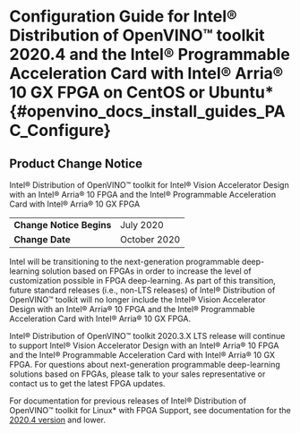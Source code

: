 # Configuration Guide for Intel® Distribution of OpenVINO™ toolkit 2020.4 and the Intel® Programmable Acceleration Card with Intel® Arria® 10 GX FPGA on CentOS or Ubuntu* {#openvino_docs_install_guides_PAC_Configure}

## Product Change Notice
Intel® Distribution of OpenVINO™ toolkit for Intel® Vision Accelerator Design with an Intel® Arria® 10 FPGA and the Intel® Programmable Acceleration Card with Intel® Arria® 10 GX FPGA

<table>
  <tr>
    <td><strong>Change Notice Begins</strong></td>
    <td>July 2020</td>
  </tr>
  <tr>
    <td><strong>Change Date</strong></td>
    <td>October 2020</td>
  </tr>
</table> 

Intel will be transitioning to the next-generation programmable deep-learning solution based on FPGAs in order to increase the level of customization possible in FPGA deep-learning. As part of this transition, future standard releases (i.e., non-LTS releases) of Intel® Distribution of OpenVINO™ toolkit will no longer include the Intel® Vision Accelerator Design with an Intel® Arria® 10 FPGA and the Intel® Programmable Acceleration Card with Intel® Arria® 10 GX FPGA.

Intel® Distribution of OpenVINO™ toolkit 2020.3.X LTS release will continue to support Intel® Vision Accelerator Design with an Intel® Arria® 10 FPGA and the Intel® Programmable Acceleration Card with Intel® Arria® 10 GX FPGA. For questions about next-generation programmable deep-learning solutions based on FPGAs, please talk to your sales representative or contact us to get the latest FPGA updates.

For documentation for previous releases of Intel® Distribution of OpenVINO™ toolkit for Linux* with FPGA Support, see documentation for the [2020.4 version](https://docs.openvinotoolkit.org/2020.4/openvino_docs_install_guides_PAC_Configure.html) and lower.
